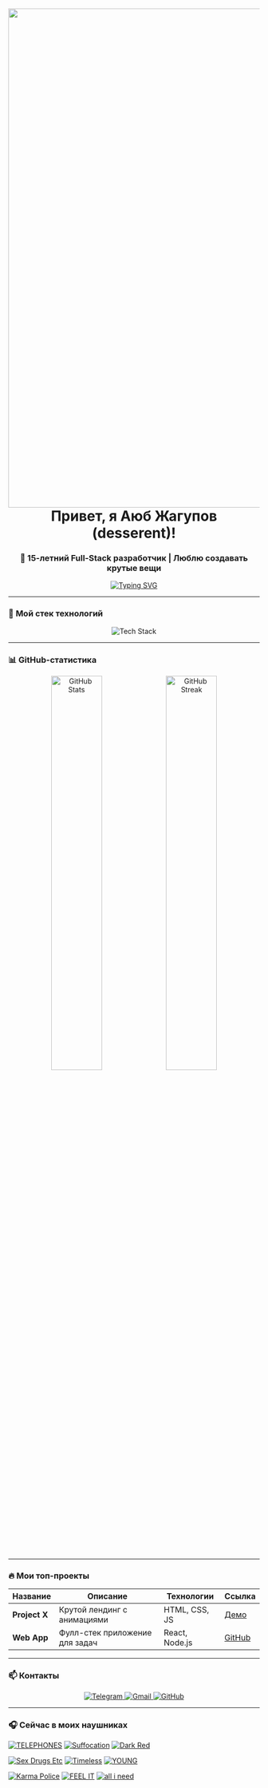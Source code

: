 <h1 align="center">
  <img src="https://images.steamusercontent.com/ugc/15561466681204812362/FAEB80E1109028D8E40CD713BD92744CD11D6B78/?imw=5000&imh=5000&ima=fit&impolicy=Letterbox&imcolor=%23000000&letterbox=false" width="1000px"></br> Привет, я Аюб Жагупов (desserent)!
</h1>

<h3 align="center">🚀 15-летний Full-Stack разработчик | Люблю создавать крутые вещи</h3>

<p align="center">
  <a href="https://git.io/typing-svg">
    <img src="https://readme-typing-svg.demolab.com?font=Fira+Code&pause=1000&color=36BCF7FF&center=true&vCenter=true&width=500&lines=HTML+%7C+CSS+%7C+JavaScript+%7C+Sass;React+%7C+Node.js+%7C+Express;Full-Stack+%D0%BF%D0%BE%D1%82%D0%B5%D0%BD%D1%86%D0%B8%D0%B0%D0%BB+%F0%9F%92%AA" alt="Typing SVG" />
  </a>
</p>

---

### 🚀 **Мой стек технологий**
<div align="center">
  <img src="https://skillicons.dev/icons?i=html,css,js,sass,react,nodejs,express,git,github,vscode" alt="Tech Stack" />
</div>

---

### 📊 **GitHub-статистика**
<div align="center">
  <img src="https://github-readme-stats.vercel.app/api?username=desserent&show_icons=true&theme=radical" alt="GitHub Stats" width="45%" />
  <img src="https://github-readme-streak-stats.herokuapp.com/?user=desserent&theme=radical" alt="GitHub Streak" width="45%" />
</div>

---

### 🔥 **Мои топ-проекты**
| Название       | Описание                          | Технологии          | Ссылка       |
|----------------|-----------------------------------|---------------------|--------------|
| **Project X**  | Крутой лендинг с анимациями      | HTML, CSS, JS       | [Демо]()     |
| **Web App**    | Фулл-стек приложение для задач    | React, Node.js      | [GitHub]()   |

---

### 📫 **Контакты**
<div align="center">
  <a href="https://t.me/Nobilesque_facti_sunt">
    <img src="https://img.shields.io/badge/Telegram-26A5E4?style=for-the-badge&logo=telegram&logoColor=white" alt="Telegram" />
  </a>
  <a href="mailto:ayubzhagupov@gmail.com">
    <img src="https://img.shields.io/badge/Gmail-EA4335?style=for-the-badge&logo=gmail&logoColor=white" alt="Gmail" />
  </a>
  <a href="https://github.com/desserent">
    <img src="https://img.shields.io/badge/GitHub-181717?style=for-the-badge&logo=github&logoColor=white" alt="GitHub" />
  </a>
</div>

---

### 🎧 **Сейчас в моих наушниках**

[![TELEPHONES](https://img.shields.io/badge/TELEPHONES-AA00FF.svg?style=for-the-badge&logo=soundcloud&logoColor=white)](https://soundcloud.com/yvngxchris/telephones)
[![Suffocation](https://img.shields.io/badge/Suffocation-00AAFF.svg?style=for-the-badge&logo=soundcloud&logoColor=white)](https://soundcloud.com/wejustdidthis/suffocation)
[![Dark Red](https://img.shields.io/badge/Dark_Red-FF0000.svg?style=for-the-badge&logo=soundcloud&logoColor=white)](https://soundcloud.com/stevelacy/dark-red)

[![Sex Drugs Etc](https://img.shields.io/badge/Sex_Drugs_Etc-FF5500.svg?style=for-the-badge&logo=soundcloud&logoColor=white)](https://soundcloud.com/beabadoobee/sex-drugs-etc)
[![Timeless](https://img.shields.io/badge/Timeless-00CC99.svg?style=for-the-badge&logo=soundcloud&logoColor=white)](https://soundcloud.com/ilovemakonnen/timeless)
[![YOUNG](https://img.shields.io/badge/YOUNG-FFDD00.svg?style=for-the-badge&logo=soundcloud&logoColor=black)](https://soundcloud.com/youngvacations/young)

[![Karma Police](https://img.shields.io/badge/Karma_Police-7700FF.svg?style=for-the-badge&logo=soundcloud&logoColor=white)](https://soundcloud.com/radiohead/karma-police)
[![FEEL IT](https://img.shields.io/badge/FEEL_IT-FF0066.svg?style=for-the-badge&logo=soundcloud&logoColor=white)](https://soundcloud.com/tropkillaz/feel-it)
[![all i need](https://img.shields.io/badge/all_i_need-11AA88.svg?style=for-the-badge&logo=soundcloud&logoColor=white)](https://soundcloud.com/awfultune/all-i-need)


